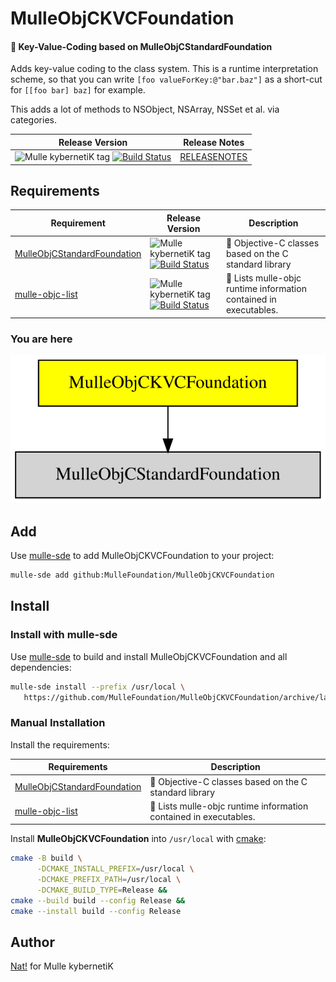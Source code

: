 # MulleObjCKVCFoundation

#### 🔑 Key-Value-Coding based on MulleObjCStandardFoundation

Adds key-value coding to the class system. This is a runtime interpretation
scheme, so that you can write `[foo valueForKey:@"bar.baz"]` as a short-cut
for `[[foo bar] baz]` for example.

This adds a lot of methods to NSObject, NSArray, NSSet et al. via categories.


| Release Version                                       | Release Notes
|-------------------------------------------------------|--------------
| ![Mulle kybernetiK tag](https://img.shields.io/github/tag//MulleObjCKVCFoundation.svg?branch=release) [![Build Status](https://github.com//MulleObjCKVCFoundation/workflows/CI/badge.svg?branch=release)](//github.com//MulleObjCKVCFoundation/actions)| [RELEASENOTES](RELEASENOTES.md) |






## Requirements

|   Requirement         | Release Version  | Description
|-----------------------|------------------|---------------
| [MulleObjCStandardFoundation](https://github.com/MulleFoundation/MulleObjCStandardFoundation) | ![Mulle kybernetiK tag](https://img.shields.io/github/tag//.svg) [![Build Status](https://github.com///workflows/CI/badge.svg?branch=release)](https://github.com///actions/workflows/mulle-sde-ci.yml) | 🚤 Objective-C classes based on the C standard library
| [mulle-objc-list](https://github.com/mulle-objc/mulle-objc-list) | ![Mulle kybernetiK tag](https://img.shields.io/github/tag//.svg) [![Build Status](https://github.com///workflows/CI/badge.svg?branch=release)](https://github.com///actions/workflows/mulle-sde-ci.yml) | 📒 Lists mulle-objc runtime information contained in executables.

### You are here

![Overview](overview.dot.svg)

## Add

Use [mulle-sde](//github.com/mulle-sde) to add MulleObjCKVCFoundation to your project:

``` sh
mulle-sde add github:MulleFoundation/MulleObjCKVCFoundation
```

## Install

### Install with mulle-sde

Use [mulle-sde](//github.com/mulle-sde) to build and install MulleObjCKVCFoundation and all dependencies:

``` sh
mulle-sde install --prefix /usr/local \
   https://github.com/MulleFoundation/MulleObjCKVCFoundation/archive/latest.tar.gz
```

### Manual Installation

Install the requirements:

| Requirements                                 | Description
|----------------------------------------------|-----------------------
| [MulleObjCStandardFoundation](https://github.com/MulleFoundation/MulleObjCStandardFoundation)             | 🚤 Objective-C classes based on the C standard library
| [mulle-objc-list](https://github.com/mulle-objc/mulle-objc-list)             | 📒 Lists mulle-objc runtime information contained in executables.

Install **MulleObjCKVCFoundation** into `/usr/local` with [cmake](https://cmake.org):

``` sh
cmake -B build \
      -DCMAKE_INSTALL_PREFIX=/usr/local \
      -DCMAKE_PREFIX_PATH=/usr/local \
      -DCMAKE_BUILD_TYPE=Release &&
cmake --build build --config Release &&
cmake --install build --config Release
```

## Author

[Nat!](https://mulle-kybernetik.com/weblog) for Mulle kybernetiK


